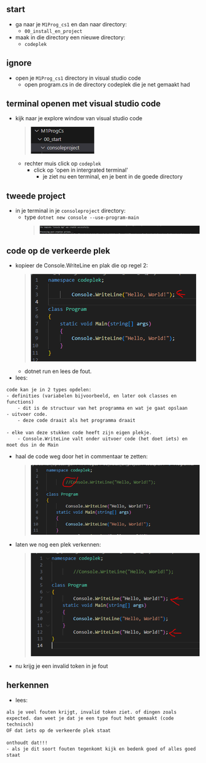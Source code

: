 ## start

- ga naar je `M1Prog_cs1` en dan naar directory:
    - `00_install_en_project`
- maak in die directory een nieuwe directory:
    - `codeplek`


## ignore
- open je `M1Prog_cs1` directory in visual studio code
    - open program.cs in de directory codeplek die je net gemaakt had

## terminal openen met visual studio code

- kijk naar je explore window van visual studio code
    > ![](img/explorer.PNG)
    - rechter muis click op `codeplek`
        - click op 'open in intergrated terminal'
            - je ziet nu een terminal, en je bent in de goede directory

## tweede project

- in je terminal in je `consoleproject` directory:
    - type `dotnet new console --use-program-main`
        > ![](img/newconsole.PNG)


## code op de verkeerde plek

- kopieer de Console.WriteLine en plak die op regel 2:
    > ![](img/global.PNG)
    - dotnet run en lees de fout.
- lees:
```
code kan je in 2 types opdelen:
- definities (variabelen bijvoorbeeld, en later ook classes en functions)
    - dit is de structuur van het programma en wat je gaat opslaan
- uitvoer code.
    - deze code draait als het programma draait

- elke van deze stukken code heeft zijn eigen plekje.
    - Console.WriteLine valt onder uitvoer code (het doet iets) en moet dus in de Main

```

- haal de code weg door het in commentaar te zetten:
    > ![](img/comment.PNG)

- laten we nog een plek verkennen: 
    > ![](img/inclass.PNG)
- nu krijg je een invalid token in je fout

## herkennen

- lees:
```
als je veel fouten krijgt, invalid token ziet. of dingen zoals expected. dan weet je dat je een type fout hebt gemaakt (code technisch)
OF dat iets op de verkeerde plek staat

onthoudt dat!!!
- als je dit soort fouten tegenkomt kijk en bedenk goed of alles goed staat
```